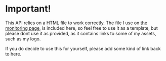 # Important!
This API relies on a HTML file to work correctly. The file I use on [the monitoring page](https://sysmonitor.lunauwu.net/), is included here, so feel free to use it as a template, but please dont use it as provided, as it contains links to some of my assets, such as my logo.

If you do decide to use this for yourself, please add some kind of link back to here.